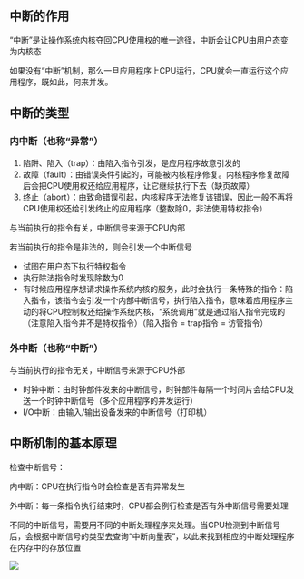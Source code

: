 ## 中断的作用

“中断”是让操作系统内核夺回CPU使用权的唯一途径，中断会让CPU由用户态变为内核态

如果没有“中断”机制，那么一旦应用程序上CPU运行，CPU就会一直运行这个应用程序，既如此，何来并发。

## 中断的类型

### 内中断（也称“异常”）

1. 陷阱、陷入（trap）：由陷入指令引发，是应用程序故意引发的
2. 故障（fault）：由错误条件引起的，可能被内核程序修复。内核程序修复故障后会把CPU使用权还给应用程序，让它继续执行下去（缺页故障）
3. 终止（abort）：由致命错误引起，内核程序无法修复该错误，因此一般不再将CPU使用权还给引发终止的应用程序（整数除0，非法使用特权指令）

与当前执行的指令有关，中断信号来源于CPU内部

若当前执行的指令是非法的，则会引发一个中断信号

- 试图在用户态下执行特权指令
- 执行除法指令时发现除数为0
- 有时候应用程序想请求操作系统内核的服务，此时会执行一条特殊的指令：陷入指令，该指令会引发一个内部中断信号，执行陷入指令，意味着应用程序主动的将CPU控制权还给操作系统内核，“系统调用”就是通过陷入指令完成的（注意陷入指令并不是特权指令）（陷入指令 = trap指令 = 访管指令）

### 外中断（也称“中断”）

与当前执行的指令无关，中断信号来源于CPU外部

- 时钟中断：由时钟部件发来的中断信号，时钟部件每隔一个时间片会给CPU发送一个时钟中断信号（多个应用程序的并发运行）
- I/O中断：由输入/输出设备发来的中断信号（打印机）

## 中断机制的基本原理

检查中断信号：

内中断：CPU在执行指令时会检查是否有异常发生

外中断：每一条指令执行结束时，CPU都会例行检查是否有外中断信号需要处理

不同的中断信号，需要用不同的中断处理程序来处理。当CPU检测到中断信号后，会根据中断信号的类型去查询“中断向量表”，以此来找到相应的中断处理程序在内存中的存放位置

![](https://tva1.sinaimg.cn/large/008i3skNly1gr2vu3rw3ej30qq0fwjz5.jpg)
